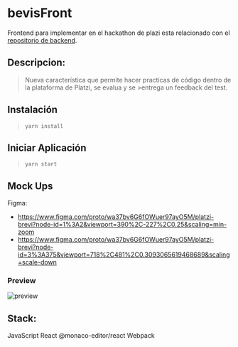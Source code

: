# bevisFront
Frontend para implementar  en el hackathon de plazi 
esta relacionado con el [repositorio de backend](https://github.com/Platzi-Bevis/bevisback).

## Descripcion:
>Nueva característica que permite hacer practicas de código dentro de la plataforma de Platzi, se evalua y se >entrega un feedback del test.


 
## Instalación
>```yarn install```

## Iniciar Aplicación
>```yarn start ```

## Mock Ups
Figma:
- https://www.figma.com/proto/wa37bv6G6fOWuer97ayO5M/platzi-brevi?node-id=1%3A2&viewport=390%2C-227%2C0.25&scaling=min-zoom
- https://www.figma.com/proto/wa37bv6G6fOWuer97ayO5M/platzi-brevi?node-id=3%3A375&viewport=718%2C481%2C0.3093065619468689&scaling=scale-down

### Preview
![preview](https://cdn.discordapp.com/attachments/789228524413780018/789951780309827594/unknown.png)


## Stack:

JavaScript
React
@monaco-editor/react
Webpack